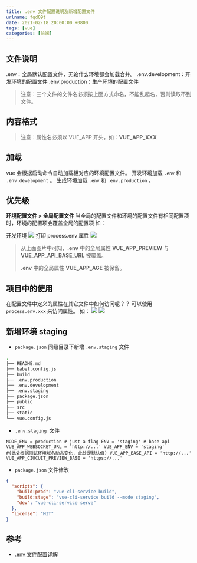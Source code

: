 ```yaml
---
title: .env 文件配置说明及新增配置文件
urlname: fqd09t
date: 2021-02-18 20:00:00 +0800
tags: [vue]
categories: [前端]
---
```


## 文件说明

.env：全局默认配置文件，无论什么环境都会加载合并。
.env.development：开发环境的配置文件
.env.production：生产环境的配置文件

> 注意：三个文件的文件名必须按上面方式命名，不能乱起名，否则读取不到文件。

<!-- more -->

## 内容格式

> 注意：属性名必须以 VUE_APP 开头，如：**VUE_APP_XXX**

## 加载

vue 会根据启动命令自动加载相对应的环境配置文件。
开发环境加载 `.env` 和 `.env.development` 。
生成环境加载 `.env` 和 `.env.production` 。

## 优先级

**环境配置文件 > 全局配置文件**
当全局的配置文件和环境的配置文件有相同配置项时，环境的配置项会覆盖全局的配置项
如：

开发环境
![](https://upload-images.jianshu.io/upload_images/1790502-859a70558043912b.png?imageMogr2/auto-orient/strip%7CimageView2/2/w/1200/format/webp#id=FSnJI&originHeight=125&originWidth=1200&originalType=binary∶=1&status=done&style=none)
打印 process.env 属性
![](https://upload-images.jianshu.io/upload_images/1790502-9d74c2ad6380469e.png?imageMogr2/auto-orient/strip%7CimageView2/2/w/647/format/webp#id=aga8A&originHeight=167&originWidth=647&originalType=binary∶=1&status=done&style=none)

> 从上面图片中可知，**.env** 中的全局属性 **VUE_APP_PREVIEW** 与 **VUE_APP_API_BASE_URL** 被覆盖。
>
> **.env** 中的全局属性 **VUE_APP_AGE** 被保留。

## 项目中的使用

在配置文件中定义的属性在其它文件中如何访问呢？？
可以使用 `process.env.xxx` 来访问属性。
如：
![](https://upload-images.jianshu.io/upload_images/1790502-e49bdb33a7b5378c.png?imageMogr2/auto-orient/strip%7CimageView2/2/w/524/format/webp#id=ZwgrD&originHeight=174&originWidth=524&originalType=binary∶=1&status=done&style=none)
![](https://upload-images.jianshu.io/upload_images/1790502-90f1c5644a9a54ab.png?imageMogr2/auto-orient/strip%7CimageView2/2/w/632/format/webp#id=f6B8f&originHeight=133&originWidth=632&originalType=binary∶=1&status=done&style=none)
​

## 新增环境 staging

- `package.json` 同级目录下新增 `.env.staging` 文件

```bash
.
├── README.md
├── babel.config.js
├── build
├── .env.production
├── .env.development
├── .env.staging
├── package.json
├── public
├── src
├── static
└── vue.config.js
```

- `.env.staging `文件

```vue
NODE_ENV = production # just a flag ENV = 'staging' # base api
VUE_APP_WEBSOCKET_URL = 'http://...' VUE_APP_ENV = 'staging'
#(此处根据测试环境域名动态变化, 此处是默认值) VUE_APP_BASE_API = 'http://...'
VUE_APP_CIUCUIT_PREVIEW_BASE = 'https://...'
```

- `package.json` 文件修改

```json
{
  "scripts": {
    "build:prod": "vue-cli-service build",
    "build:stage": "vue-cli-service build --mode staging",
    "dev": "vue-cli-service serve"
  },
  "license": "MIT"
}
```

## 参考

- [.env 文件配置详解](https://blog.csdn.net/cezlz/article/details/108100460)
